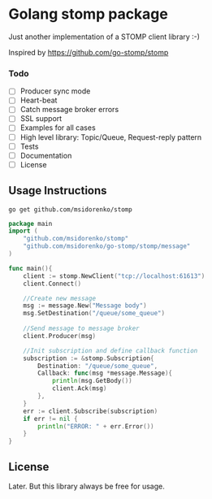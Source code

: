 # Golang stomp package

Just another implementation of a STOMP client library :-)

Inspired by https://github.com/go-stomp/stomp 

### Todo
- [ ] Producer sync mode
- [ ] Heart-beat  
- [ ] Catch message broker errors
- [ ] SSL support
- [ ] Examples for all cases
- [ ] High level library: Topic/Queue, Request-reply pattern  
- [ ] Tests
- [ ] Documentation
- [ ] License

## Usage Instructions

```
go get github.com/msidorenko/stomp
```

```go
package main
import (
	"github.com/msidorenko/stomp"
	"github.com/msidorenko/go-stomp/stomp/message"
)

func main(){
    client := stomp.NewClient("tcp://localhost:61613")
    client.Connect()

    //Create new message
    msg := message.New("Message body")
    msg.SetDestination("/queue/some_queue")
    
    //Send message to message broker
    client.Producer(msg)

    //Init subscription and define callback function
    subscription := &stomp.Subscription{
        Destination: "/queue/some_queue",
        Callback: func(msg *message.Message){
            println(msg.GetBody())
            client.Ack(msg)
        },
    }
    err := client.Subscribe(subscription)
    if err != nil {
        println("ERROR: " + err.Error())
    }
}
```

## License
Later. But this library always be free for usage.
